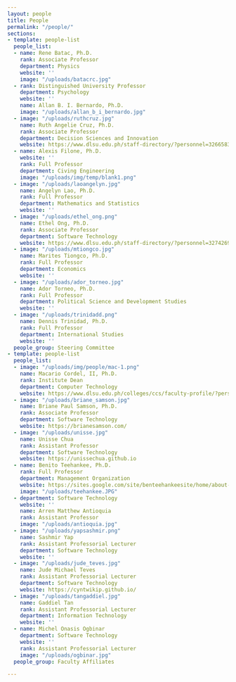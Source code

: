 ```yaml
---
layout: people
title: People
permalink: "/people/"
sections:
- template: people-list
  people_list:
  - name: Rene Batac, Ph.D.
    rank: Associate Professor
    department: Physics
    website: ''
    image: "/uploads/batacrc.jpg"
  - rank: Distinguished University Professor
    department: Psychology
    website: ''
    name: Allan B. I. Bernardo, Ph.D.
    image: "/uploads/allan_b_i_bernardo.jpg"
  - image: "/uploads/ruthcruz.jpg"
    name: Ruth Angelie Cruz, Ph.D.
    rank: Associate Professor
    department: Decision Sciences and Innovation
    website: https://www.dlsu.edu.ph/staff-directory/?personnel=32665838111
  - name: Alexis Filone, Ph.D.
    website: ''
    rank: Full Professor
    department: Civing Engineering
    image: "/uploads/img/temp/blank1.png"
  - image: "/uploads/laoangelyn.jpg"
    name: Angelyn Lao, Ph.D.
    rank: Full Professor
    department: Mathematics and Statistics
    website: ''
  - image: "/uploads/ethel_ong.png"
    name: Ethel Ong, Ph.D.
    rank: Associate Professor
    department: Software Technology
    website: https://www.dlsu.edu.ph/staff-directory/?personnel=32742696153
  - image: "/uploads/mtiongco.jpg"
    name: Marites Tiongco, Ph.D.
    rank: Full Professor
    department: Economics
    website: ''
  - image: "/uploads/ador_torneo.jpg"
    name: Ador Torneo, Ph.D.
    rank: Full Professor
    department: Political Science and Development Studies
    website: ''
  - image: "/uploads/trinidadd.png"
    name: Dennis Trinidad, Ph.D.
    rank: Full Professor
    department: International Studies
    website: ''
  people_group: Steering Committee
- template: people-list
  people_list:
  - image: "/uploads/img/people/mac-1.png"
    name: Macario Cordel, II, Ph.D.
    rank: Institute Dean
    department: Computer Technology
    website: https://www.dlsu.edu.ph/colleges/ccs/faculty-profile/?personnel=32742735838
  - image: "/uploads/briane_samson.jpg"
    name: Briane Paul Samson, Ph.D.
    rank: Associate Professor
    department: Software Technology
    website: https://brianesamson.com/
  - image: "/uploads/unisse.jpg"
    name: Unisse Chua
    rank: Assistant Professor
    department: Software Technology
    website: https://unissechua.github.io
  - name: Benito Teehankee, Ph.D.
    rank: Full Professor
    department: Management Organization
    website: https://sites.google.com/site/benteehankeesite/home/about-me
    image: "/uploads/teehankee.JPG"
  - department: Software Technology
    website: ''
    name: Arren Matthew Antioquia
    rank: Assistant Professor
    image: "/uploads/antioquia.jpg"
  - image: "/uploads/yapsashmir.png"
    name: Sashmir Yap
    rank: Assistant Professorial Lecturer
    department: Software Technology
    website: ''
  - image: "/uploads/jude_teves.jpg"
    name: Jude Michael Teves
    rank: Assistant Professorial Lecturer
    department: Software Technology
    website: https://cyntwikip.github.io/
  - image: "/uploads/tangaddiel.jpg"
    name: Gaddiel Tan
    rank: Assistant Professorial Lecturer
    department: Information Technology
    website: ''
  - name: Michel Onasis Ogbinar
    department: Software Technology
    website: ''
    rank: Assistant Professorial Lecturer
    image: "/uploads/ogbinar.jpg"
  people_group: Faculty Affiliates

---
```

